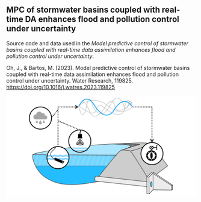 ## MPC of stormwater basins coupled with real-time DA enhances flood and pollution control under uncertainty

Source code and data used in the *Model predictive control of stormwater basins coupled with real-time data assimilation enhances flood and pollution control under uncertainty*.

Oh, J., & Bartos, M. (2023). Model predictive control of stormwater basins coupled with real-time data assimilation enhances flood and pollution control under uncertainty. Water Research, 119825. https://doi.org/10.1016/j.watres.2023.119825

![RLagent](./graphic.png)
